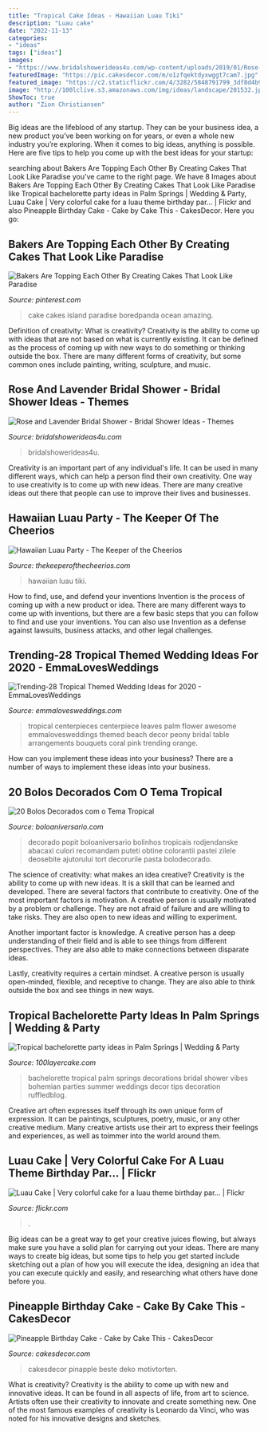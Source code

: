 ```yaml
---
title: "Tropical Cake Ideas - Hawaiian Luau Tiki"
description: "Luau cake"
date: "2022-11-13"
categories:
- "ideas"
tags: ["ideas"]
images:
- "https://www.bridalshowerideas4u.com/wp-content/uploads/2019/01/Rose-and-Lavender-Bridal-Shower-Desserts-Table-600x900.jpg"
featuredImage: "https://pic.cakesdecor.com/m/o1zfqektdyxwggt7cam7.jpg"
featured_image: "https://c2.staticflickr.com/4/3282/5848791799_3df8d4b988_b.jpg"
image: "http://100lclive.s3.amazonaws.com/img/ideas/landscape/201532.jpg"
ShowToc: true
author: "Zion Christiansen"
---
```



Big ideas are the lifeblood of any startup. They can be your business idea, a new product you’ve been working on for years, or even a whole new industry you’re exploring. When it comes to big ideas, anything is possible. Here are five tips to help you come up with the best ideas for your startup: 

	

		
searching about Bakers Are Topping Each Other By Creating Cakes That Look Like Paradise you've came to the right page. We have 8 Images about Bakers Are Topping Each Other By Creating Cakes That Look Like Paradise like Tropical bachelorette party ideas in Palm Springs | Wedding &amp; Party, Luau Cake | Very colorful cake for a luau theme birthday par… | Flickr and also Pineapple Birthday Cake - Cake by Cake This - CakesDecor. Here you go:
		
    
## Bakers Are Topping Each Other By Creating Cakes That Look Like Paradise

<img loading=lazy src="https://i.pinimg.com/736x/39/e4/35/39e435a69e801553facc97cc00c3a192.jpg" onerror="this.onerror=null;this.src='https://tse3.mm.bing.net/th?id=OIP.1491lEfi10gisBsIRqEaYAHaHa&amp;pid=15.1';" alt="Bakers Are Topping Each Other By Creating Cakes That Look Like Paradise">

_Source: pinterest.com_

>cake cakes island paradise boredpanda ocean amazing. 

	

Definition of creativity: What is creativity?
Creativity is the ability to come up with ideas that are not based on what is currently existing. It can be defined as the process of coming up with new ways to do something or thinking outside the box. There are many different forms of creativity, but some common ones include painting, writing, sculpture, and music.

    
## Rose And Lavender Bridal Shower - Bridal Shower Ideas - Themes

<img loading=lazy src="https://www.bridalshowerideas4u.com/wp-content/uploads/2019/01/Rose-and-Lavender-Bridal-Shower-Desserts-Table-600x900.jpg" onerror="this.onerror=null;this.src='https://tse4.mm.bing.net/th?id=OIP.rGcQushBCN5wn_TTsp9x0wHaLH&amp;pid=15.1';" alt="Rose and Lavender Bridal Shower - Bridal Shower Ideas - Themes">

_Source: bridalshowerideas4u.com_

>bridalshowerideas4u. 

	

Creativity is an important part of any individual's life. It can be used in many different ways, which can help a person find their own creativity. One way to use creativity is to come up with new ideas. There are many creative ideas out there that people can use to improve their lives and businesses.

    
## Hawaiian Luau Party - The Keeper Of The Cheerios

<img loading=lazy src="https://www.thekeeperofthecheerios.com/wp-content/uploads/2019/06/Hawaiian-party-10.jpg" onerror="this.onerror=null;this.src='https://tse2.mm.bing.net/th?id=OIP.gQ4pTeiRXaXtI2V-hDgvogHaKY&amp;pid=15.1';" alt="Hawaiian Luau Party - The Keeper of the Cheerios">

_Source: thekeeperofthecheerios.com_

>hawaiian luau tiki. 

	

How to find, use, and defend your inventions
Invention is the process of coming up with a new product or idea. There are many different ways to come up with inventions, but there are a few basic steps that you can follow to find and use your inventions. You can also use Invention as a defense against lawsuits, business attacks, and other legal challenges.

    
## Trending-28 Tropical Themed Wedding Ideas For 2020 - EmmaLovesWeddings

<img loading=lazy src="https://emmalovesweddings.com/wp-content/uploads/2019/10/tropical-wedding-centerpiece-with-palm-leaves-protea-and-peony.jpg" onerror="this.onerror=null;this.src='https://tse2.mm.bing.net/th?id=OIP.g6qlJkbZsV20Gywl84JNUwHaJ8&amp;pid=15.1';" alt="Trending-28 Tropical Themed Wedding Ideas for 2020 - EmmaLovesWeddings">

_Source: emmalovesweddings.com_

>tropical centerpieces centerpiece leaves palm flower awesome emmalovesweddings themed beach decor peony bridal table arrangements bouquets coral pink trending orange. 

	

How can you implement these ideas into your business?
There are a number of ways to implement these ideas into your business.

    
## 20 Bolos Decorados Com O Tema Tropical

<img loading=lazy src="https://boloaniversario.com/wp-content/uploads/decoracao-festa-tropical-18.jpg" onerror="this.onerror=null;this.src='https://tse4.mm.bing.net/th?id=OIP.BT7mTN0LfrAxhhEn6zLeiwHaKG&amp;pid=15.1';" alt="20 Bolos Decorados com o Tema Tropical">

_Source: boloaniversario.com_

>decorado popit boloaniversario bolinhos tropicais rodjendanske abacaxi culori recomandam puteti obtine colorantii pastei zilele deosebite ajutorului tort decorurile pasta bolodecorado. 

	

The science of creativity: what makes an idea creative?
Creativity is the ability to come up with new ideas. It is a skill that can be learned and developed. There are several factors that contribute to creativity.
One of the most important factors is motivation. A creative person is usually motivated by a problem or challenge. They are not afraid of failure and are willing to take risks. They are also open to new ideas and willing to experiment.

Another important factor is knowledge. A creative person has a deep understanding of their field and is able to see things from different perspectives. They are also able to make connections between disparate ideas.

Lastly, creativity requires a certain mindset. A creative person is usually open-minded, flexible, and receptive to change. They are also able to think outside the box and see things in new ways.

    
## Tropical Bachelorette Party Ideas In Palm Springs | Wedding &amp; Party

<img loading=lazy src="http://100lclive.s3.amazonaws.com/img/ideas/landscape/201532.jpg" onerror="this.onerror=null;this.src='https://tse3.mm.bing.net/th?id=OIP.7ce_RLbw1vmmHBiwsYY5vAHaLH&amp;pid=15.1';" alt="Tropical bachelorette party ideas in Palm Springs | Wedding &amp; Party">

_Source: 100layercake.com_

>bachelorette tropical palm springs decorations bridal shower vibes bohemian parties summer weddings decor tips decoration ruffledblog. 

	

Creative art often expresses itself through its own unique form of expression. It can be paintings, sculptures, poetry, music, or any other creative medium. Many creative artists use their art to express their feelings and experiences, as well as toimmer into the world around them.

    
## Luau Cake | Very Colorful Cake For A Luau Theme Birthday Par… | Flickr

<img loading=lazy src="https://c2.staticflickr.com/4/3282/5848791799_3df8d4b988_b.jpg" onerror="this.onerror=null;this.src='https://tse2.mm.bing.net/th?id=OIP.6V7tF9rHKjFBqQawYbAGaAHaJ4&amp;pid=15.1';" alt="Luau Cake | Very colorful cake for a luau theme birthday par… | Flickr">

_Source: flickr.com_

>. 

	

Big ideas can be a great way to get your creative juices flowing, but always make sure you have a solid plan for carrying out your ideas. There are many ways to create big ideas, but some tips to help you get started include sketching out a plan of how you will execute the idea, designing an idea that you can execute quickly and easily, and researching what others have done before you.

    
## Pineapple Birthday Cake - Cake By Cake This - CakesDecor

<img loading=lazy src="https://pic.cakesdecor.com/m/o1zfqektdyxwggt7cam7.jpg" onerror="this.onerror=null;this.src='https://tse1.mm.bing.net/th?id=OIP.vCxQbbYeXrV2DAFcBcd9ggHaLc&amp;pid=15.1';" alt="Pineapple Birthday Cake - Cake by Cake This - CakesDecor">

_Source: cakesdecor.com_

>cakesdecor pinapple beste deko motivtorten. 

	

What is creativity?
Creativity is the ability to come up with new and innovative ideas. It can be found in all aspects of life, from art to science. Artists often use their creativity to innovate and create something new. One of the most famous examples of creativity is Leonardo da Vinci, who was noted for his innovative designs and sketches.

